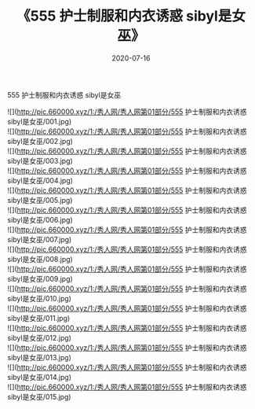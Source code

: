﻿---
layout: post
title:  《555 护士制服和内衣诱惑 sibyl是女巫》
date:   2020-07-16
img: http://pic.660000.xyz/1:/秀人网/秀人网第01部分/555 护士制服和内衣诱惑 sibyl是女巫/000.jpg
categories: [美女, 清纯, 唯美]
---

555 护士制服和内衣诱惑 sibyl是女巫

  ![](http://pic.660000.xyz/1:/秀人网/秀人网第01部分/555 护士制服和内衣诱惑 sibyl是女巫/001.jpg) <br> ![](http://pic.660000.xyz/1:/秀人网/秀人网第01部分/555 护士制服和内衣诱惑 sibyl是女巫/002.jpg) <br> ![](http://pic.660000.xyz/1:/秀人网/秀人网第01部分/555 护士制服和内衣诱惑 sibyl是女巫/003.jpg) <br> ![](http://pic.660000.xyz/1:/秀人网/秀人网第01部分/555 护士制服和内衣诱惑 sibyl是女巫/004.jpg) <br> ![](http://pic.660000.xyz/1:/秀人网/秀人网第01部分/555 护士制服和内衣诱惑 sibyl是女巫/005.jpg) <br> ![](http://pic.660000.xyz/1:/秀人网/秀人网第01部分/555 护士制服和内衣诱惑 sibyl是女巫/006.jpg) <br> ![](http://pic.660000.xyz/1:/秀人网/秀人网第01部分/555 护士制服和内衣诱惑 sibyl是女巫/007.jpg) <br> ![](http://pic.660000.xyz/1:/秀人网/秀人网第01部分/555 护士制服和内衣诱惑 sibyl是女巫/008.jpg) <br> ![](http://pic.660000.xyz/1:/秀人网/秀人网第01部分/555 护士制服和内衣诱惑 sibyl是女巫/009.jpg) <br> ![](http://pic.660000.xyz/1:/秀人网/秀人网第01部分/555 护士制服和内衣诱惑 sibyl是女巫/010.jpg) <br> ![](http://pic.660000.xyz/1:/秀人网/秀人网第01部分/555 护士制服和内衣诱惑 sibyl是女巫/011.jpg) <br> ![](http://pic.660000.xyz/1:/秀人网/秀人网第01部分/555 护士制服和内衣诱惑 sibyl是女巫/012.jpg) <br> ![](http://pic.660000.xyz/1:/秀人网/秀人网第01部分/555 护士制服和内衣诱惑 sibyl是女巫/013.jpg) <br> ![](http://pic.660000.xyz/1:/秀人网/秀人网第01部分/555 护士制服和内衣诱惑 sibyl是女巫/014.jpg) <br> ![](http://pic.660000.xyz/1:/秀人网/秀人网第01部分/555 护士制服和内衣诱惑 sibyl是女巫/015.jpg) <br>
